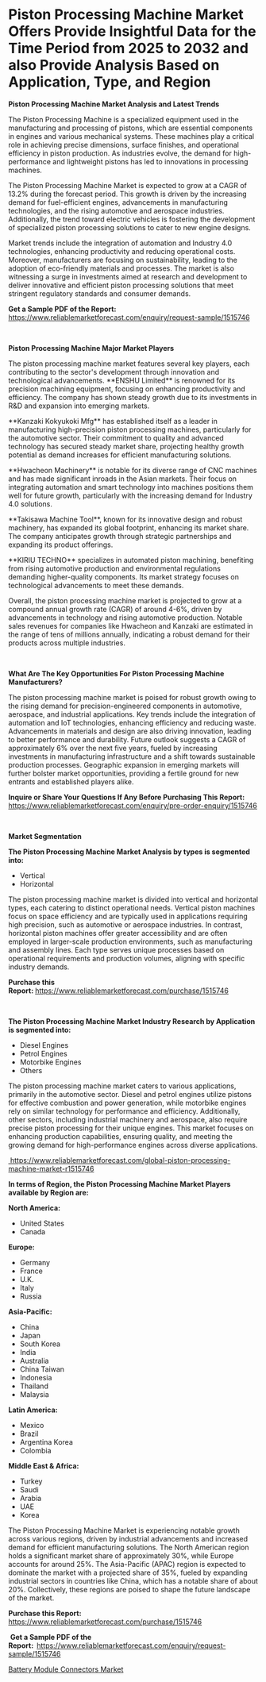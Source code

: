 <p><h1>Piston Processing Machine Market Offers Provide Insightful Data for the Time Period from 2025 to 2032 and also Provide Analysis Based on Application, Type, and Region</h1></p><p><strong>Piston Processing Machine Market Analysis and Latest Trends</strong></p>
<p><p>The Piston Processing Machine is a specialized equipment used in the manufacturing and processing of pistons, which are essential components in engines and various mechanical systems. These machines play a critical role in achieving precise dimensions, surface finishes, and operational efficiency in piston production. As industries evolve, the demand for high-performance and lightweight pistons has led to innovations in processing machines.</p><p>The Piston Processing Machine Market is expected to grow at a CAGR of 13.2% during the forecast period. This growth is driven by the increasing demand for fuel-efficient engines, advancements in manufacturing technologies, and the rising automotive and aerospace industries. Additionally, the trend toward electric vehicles is fostering the development of specialized piston processing solutions to cater to new engine designs.</p><p>Market trends include the integration of automation and Industry 4.0 technologies, enhancing productivity and reducing operational costs. Moreover, manufacturers are focusing on sustainability, leading to the adoption of eco-friendly materials and processes. The market is also witnessing a surge in investments aimed at research and development to deliver innovative and efficient piston processing solutions that meet stringent regulatory standards and consumer demands.</p></p>
<p><strong>Get a Sample PDF of the Report:&nbsp;</strong> <a href="https://www.reliablemarketforecast.com/enquiry/request-sample/1515746?utm_campaign=2316&utm_medium=2&utm_source=Github&utm_content=ia&utm_term=02032025&utm_id=piston-processing-machine">https://www.reliablemarketforecast.com/enquiry/request-sample/1515746</a></p>
<p>&nbsp;</p>
<p><strong>Piston Processing Machine Major Market Players</strong></p>
<p><p>The piston processing machine market features several key players, each contributing to the sector's development through innovation and technological advancements. **ENSHU Limited** is renowned for its precision machining equipment, focusing on enhancing productivity and efficiency. The company has shown steady growth due to its investments in R&D and expansion into emerging markets. </p><p>**Kanzaki Kokyukoki Mfg** has established itself as a leader in manufacturing high-precision piston processing machines, particularly for the automotive sector. Their commitment to quality and advanced technology has secured steady market share, projecting healthy growth potential as demand increases for efficient manufacturing solutions.</p><p>**Hwacheon Machinery** is notable for its diverse range of CNC machines and has made significant inroads in the Asian markets. Their focus on integrating automation and smart technology into machines positions them well for future growth, particularly with the increasing demand for Industry 4.0 solutions.</p><p>**Takisawa Machine Tool**, known for its innovative design and robust machinery, has expanded its global footprint, enhancing its market share. The company anticipates growth through strategic partnerships and expanding its product offerings.</p><p>**KIRIU TECHNO** specializes in automated piston machining, benefiting from rising automotive production and environmental regulations demanding higher-quality components. Its market strategy focuses on technological advancements to meet these demands.</p><p>Overall, the piston processing machine market is projected to grow at a compound annual growth rate (CAGR) of around 4-6%, driven by advancements in technology and rising automotive production. Notable sales revenues for companies like Hwacheon and Kanzaki are estimated in the range of tens of millions annually, indicating a robust demand for their products across multiple industries.</p></p>
<p>&nbsp;</p>
<p><strong>What Are The Key Opportunities For Piston Processing Machine Manufacturers?</strong></p>
<p><p>The piston processing machine market is poised for robust growth owing to the rising demand for precision-engineered components in automotive, aerospace, and industrial applications. Key trends include the integration of automation and IoT technologies, enhancing efficiency and reducing waste. Advancements in materials and design are also driving innovation, leading to better performance and durability. Future outlook suggests a CAGR of approximately 6% over the next five years, fueled by increasing investments in manufacturing infrastructure and a shift towards sustainable production processes. Geographic expansion in emerging markets will further bolster market opportunities, providing a fertile ground for new entrants and established players alike.</p></p>
<p><strong>Inquire or Share Your Questions If Any Before Purchasing This Report:</strong> <a href="https://www.reliablemarketforecast.com/enquiry/pre-order-enquiry/1515746?utm_campaign=2316&utm_medium=2&utm_source=Github&utm_content=ia&utm_term=02032025&utm_id=piston-processing-machine">https://www.reliablemarketforecast.com/enquiry/pre-order-enquiry/1515746</a></p>
<p>&nbsp;</p>
<p><strong>Market Segmentation</strong></p>
<p><strong>The Piston Processing Machine Market Analysis by types is segmented into:</strong></p>
<p><ul><li>Vertical</li><li>Horizontal</li></ul></p>
<p><p>The piston processing machine market is divided into vertical and horizontal types, each catering to distinct operational needs. Vertical piston machines focus on space efficiency and are typically used in applications requiring high precision, such as automotive or aerospace industries. In contrast, horizontal piston machines offer greater accessibility and are often employed in larger-scale production environments, such as manufacturing and assembly lines. Each type serves unique processes based on operational requirements and production volumes, aligning with specific industry demands.</p></p>
<p><strong>Purchase this Report:&nbsp;</strong><a href="https://www.reliablemarketforecast.com/purchase/1515746?utm_campaign=2316&utm_medium=2&utm_source=Github&utm_content=ia&utm_term=02032025&utm_id=piston-processing-machine">https://www.reliablemarketforecast.com/purchase/1515746</a></p>
<p>&nbsp;</p>
<p><strong>The Piston Processing Machine Market Industry Research by Application is segmented into:</strong></p>
<p><ul><li>Diesel Engines</li><li>Petrol Engines</li><li>Motorbike Engines</li><li>Others</li></ul></p>
<p><p>The piston processing machine market caters to various applications, primarily in the automotive sector. Diesel and petrol engines utilize pistons for effective combustion and power generation, while motorbike engines rely on similar technology for performance and efficiency. Additionally, other sectors, including industrial machinery and aerospace, also require precise piston processing for their unique engines. This market focuses on enhancing production capabilities, ensuring quality, and meeting the growing demand for high-performance engines across diverse applications.</p></p>
<p><a href="https://www.reliablemarketforecast.com/global-piston-processing-machine-market-r1515746?utm_campaign=2316&utm_medium=2&utm_source=Github&utm_content=ia&utm_term=02032025&utm_id=piston-processing-machine">&nbsp;https://www.reliablemarketforecast.com/global-piston-processing-machine-market-r1515746</a></p>
<p><strong>In terms of Region, the Piston Processing Machine Market Players available by Region are:</strong></p>
<p>
    <p> <strong> North America: </strong>
        <ul>
            <li>United States</li>
            <li>Canada</li>
        </ul>
        </p> 
    <p> <strong> Europe: </strong>
        <ul>
            <li>Germany</li>
            <li>France</li>
            <li>U.K.</li>
            <li>Italy</li>
            <li>Russia</li>
        </ul>
        </p> 
    <p> <strong> Asia-Pacific: </strong>
        <ul>
            <li>China</li>
            <li>Japan</li>
            <li>South Korea</li>
            <li>India</li>
            <li>Australia</li>
            <li>China Taiwan</li>
            <li>Indonesia</li>
            <li>Thailand</li>
            <li>Malaysia</li>
        </ul>
        </p> 
    <p> <strong> Latin America: </strong>
        <ul>
            <li>Mexico</li>
            <li>Brazil</li>
            <li>Argentina Korea</li>
            <li>Colombia</li>
        </ul>
        </p> 
    <p> <strong> Middle East & Africa: </strong>
        <ul>
            <li>Turkey</li>
            <li>Saudi</li>
            <li>Arabia</li>
            <li>UAE</li>
            <li>Korea</li>
        </ul>
    </p>
    </p>
<p><p>The Piston Processing Machine Market is experiencing notable growth across various regions, driven by industrial advancements and increased demand for efficient manufacturing solutions. The North American region holds a significant market share of approximately 30%, while Europe accounts for around 25%. The Asia-Pacific (APAC) region is expected to dominate the market with a projected share of 35%, fueled by expanding industrial sectors in countries like China, which has a notable share of about 20%. Collectively, these regions are poised to shape the future landscape of the market.</p></p>
<p><strong>Purchase this Report: </strong><a href="https://www.reliablemarketforecast.com/purchase/1515746?utm_campaign=2316&utm_medium=2&utm_source=Github&utm_content=ia&utm_term=02032025&utm_id=piston-processing-machine">https://www.reliablemarketforecast.com/purchase/1515746</a></p>
<p>&nbsp;<strong>Get a Sample PDF of the Report:&nbsp;&nbsp;</strong><a href="https://www.reliablemarketforecast.com/enquiry/request-sample/1515746?utm_campaign=2316&utm_medium=2&utm_source=Github&utm_content=ia&utm_term=02032025&utm_id=piston-processing-machine">https://www.reliablemarketforecast.com/enquiry/request-sample/1515746</a></p>
<p><strong></strong></p>
<p><p><a href="https://github.com/sungbruington660/Market-Research-Report-List-1/blob/main/battery-module-connectors-market.md?utm_campaign=2316&utm_medium=2&utm_source=Github&utm_content=ia&utm_term=02032025&utm_id=piston-processing-machine">Battery Module Connectors Market</a></p></p>